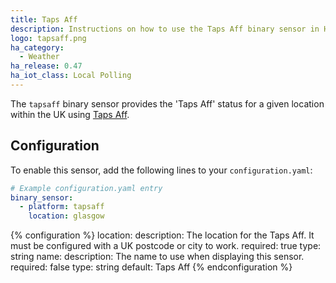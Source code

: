 ```yaml
---
title: Taps Aff
description: Instructions on how to use the Taps Aff binary sensor in Home Assistant.
logo: tapsaff.png
ha_category:
  - Weather
ha_release: 0.47
ha_iot_class: Local Polling
---
```


The `tapsaff` binary sensor provides the 'Taps Aff' status for a given location within the UK using [Taps Aff](https://www.taps-aff.co.uk/).

## Configuration

To enable this sensor, add the following lines to your `configuration.yaml`:

```yaml
# Example configuration.yaml entry
binary_sensor:
  - platform: tapsaff
    location: glasgow
```

{% configuration %}
location:
  description: The location for the Taps Aff. It must be configured with a UK postcode or city to work.
  required: true
  type: string
name:
  description: The name to use when displaying this sensor.
  required: false
  type: string
  default: Taps Aff
{% endconfiguration %}
